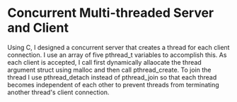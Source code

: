 # Concurrent Multi-threaded Server and Client
Using C, I designed a concurrent server that creates a thread for each client connection. I use an array of five pthread_t variables to accomplish this. As each client is accepted, I call first dynamically allaocate the thread argument struct using malloc and then call pthread_create. To join the thread I use pthread_detach instead of pthread_join so that each thread becomes independent of each other to prevent threads from terminating another thread's client connection.
